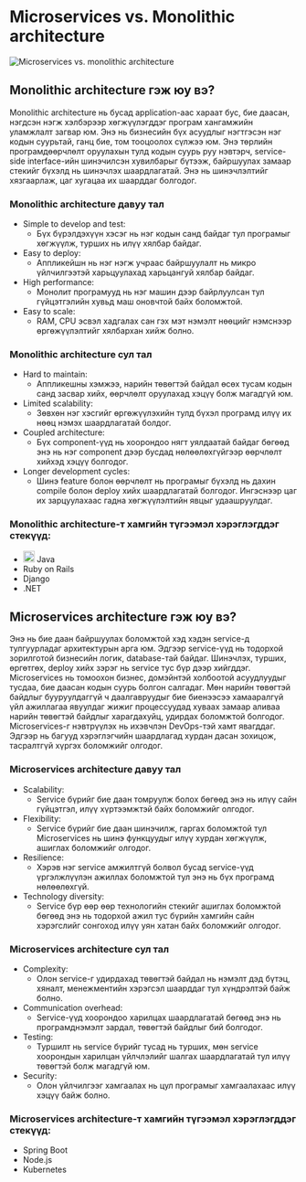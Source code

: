 # Microservices vs. Monolithic architecture

![Microservices vs. monolithic architecture](https://blog.sparkfabrik.com/hubfs/Blog/monolothic-microservices-image-articles.png)

## Monolithic architecture гэж юу вэ?

Monolithic architecture нь бусад application-аас хараат бус, бие даасан, нэгдсэн нэгж хэлбэрээр хөгжүүлэгддэг програм хангамжийн уламжлалт загвар юм. Энэ нь бизнесийн бүх асуудлыг нэгтгэсэн нэг кодын суурьтай, ганц бие, том тооцоолох сүлжээ юм. Энэ төрлийн програмд ​​өөрчлөлт оруулахын тулд кодын суурь руу нэвтэрч, service-side interface-ийн шинэчилсэн хувилбарыг бүтээж, байршуулах замаар стекийг бүхэлд нь шинэчлэх шаардлагатай. Энэ нь шинэчлэлтийг хязгаарлаж, цаг хугацаа их шаарддаг болгодог.

### Monolithic architecture давуу тал

- Simple to develop and test:
  - Бүх бүрэлдэхүүн хэсэг нь нэг кодын санд байдаг тул програмыг хөгжүүлж, турших нь илүү хялбар байдаг.
- Easy to deploy:
  - Аппликейшн нь нэг нэгж учраас байршуулалт нь микро үйлчилгээтэй харьцуулахад харьцангуй хялбар байдаг.
- High performance:
  - Монолит програмууд нь нэг машин дээр байрлуулсан тул гүйцэтгэлийн хувьд маш оновчтой байх боломжтой.
- Easy to scale:
  - RAM, CPU эсвэл хадгалах сан гэх мэт нэмэлт нөөцийг нэмснээр өргөжүүлэлтийг хялбархан хийж болно.

### Monolithic architecture сул тал

- Hard to maintain:
  - Аппликешны хэмжээ, нарийн төвөгтэй байдал өсөх тусам кодын санд засвар хийх, өөрчлөлт оруулахад хэцүү болж магадгүй юм.
- Limited scalability:
  - Зөвхөн нэг хэсгийг өргөжүүлэхийн тулд бүхэл програмд ​​илүү их нөөц нэмэх шаардлагатай болдог.
- Coupled architecture:
  - Бүх component-үүд нь хоорондоо нягт уялдаатай байдаг бөгөөд энэ нь нэг component дээр бусдад нөлөөлөхгүйгээр өөрчлөлт хийхэд хэцүү болгодог.
- Longer development cycles:
  - Шинэ feature болон өөрчлөлт нь програмыг бүхэлд нь дахин compile болон deploy хийх шаардлагатай болгодог. Ингэснээр цаг их зарцуулахаас гадна хөгжүүлэлтийн явцыг удаашруулдаг.

### Monolithic architecture-т хамгийн түгээмэл хэрэглэгддэг стекүүд:

- <img src="https://cdn-icons-png.flaticon.com/512/226/226777.png" width="20"> Java
- Ruby on Rails
- Django
- .NET

## Microservices architecture гэж юу вэ?

Энэ нь бие даан байршуулах боломжтой хэд хэдэн service-д тулгуурладаг архитектурын арга юм. Эдгээр service-үүд нь тодорхой зорилготой бизнесийн логик, database-тай байдаг. Шинэчлэх, турших, өргөтгөх, deploy хийх зэрэг нь service тус бүр дээр хийгддэг. Microservices нь томоохон бизнес, домэйнтэй холбоотой асуудлуудыг тусдаа, бие даасан кодын суурь болгон салгадаг. Мөн нарийн төвөгтэй байдлыг бууруулдаггүй ч даалгавруудыг бие биенээсээ хамааралгүй үйл ажиллагаа явуулдаг жижиг процессуудад хуваах замаар аливаа нарийн төвөгтэй байдлыг харагдахуйц, удирдах боломжтой болгодог. Microservices-г нэвтрүүлэх нь ихэвчлэн DevOps-тэй хамт явагддаг. Эдгээр нь багууд хэрэглэгчийн шаардлагад хурдан дасан зохицож, тасралтгүй хүргэх боломжийг олгодог.

### Microservices architecture давуу тал

- Scalability:
  - Service бүрийг бие даан томруулж болох бөгөөд энэ нь илүү сайн гүйцэтгэл, илүү хүртээмжтэй байх боломжийг олгодог.
- Flexibility:
  - Service бүрийг бие даан шинэчилж, гаргах боломжтой тул Microservices нь шинэ функцуудыг илүү хурдан хөгжүүлж, ашиглах боломжийг олгодог.
- Resilience:
  - Хэрэв нэг service амжилтгүй болвол бусад service-үүд үргэлжлүүлэн ажиллах боломжтой тул энэ нь бүх програмд ​​нөлөөлөхгүй.
- Technology diversity:
  - Service бүр өөр өөр технологийн стекийг ашиглах боломжтой бөгөөд энэ нь тодорхой ажил тус бүрийн хамгийн сайн хэрэгслийг сонгоход илүү уян хатан байх боломжийг олгодог.

### Microservices architecture сул тал

- Complexity:
  - Олон service-г удирдахад төвөгтэй байдал нь нэмэлт дэд бүтэц, хяналт, менежментийн хэрэгсэл шаарддаг тул хүндрэлтэй байж болно.
- Communication overhead:
  - Service-үүд хоорондоо харилцах шаардлагатай бөгөөд энэ нь програмд ​​нэмэлт зардал, төвөгтэй байдлыг бий болгодог.
- Testing:
  - Туршилт нь service бүрийг тусад нь турших, мөн service хоорондын харилцан үйлчлэлийг шалгах шаардлагатай тул илүү төвөгтэй болж магадгүй юм.
- Security:
  - Олон үйлчилгээг хамгаалах нь цул програмыг хамгаалахаас илүү хэцүү байж болно.

### Microservices architecture-т хамгийн түгээмэл хэрэглэгддэг стекүүд:

- Spring Boot
- Node.js
- Kubernetes
